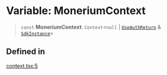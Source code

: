 # Variable: MoneriumContext

> `const` **MoneriumContext**: `Context`\<`null` \| [`UseAuthReturn`](/docs/SDK%20React%20Provider/type-aliases/UseAuthReturn.md) & [`SdkInstance`](/docs/SDK%20React%20Provider/type-aliases/SdkInstance.md)\>

## Defined in

[context.tsx:5](https://github.com/monerium/js-monorepo/blob/bdb556f177407a98459f8edb039e31cf37d07d7a/packages/sdk-react-provider/src/lib/context.tsx#L5)
